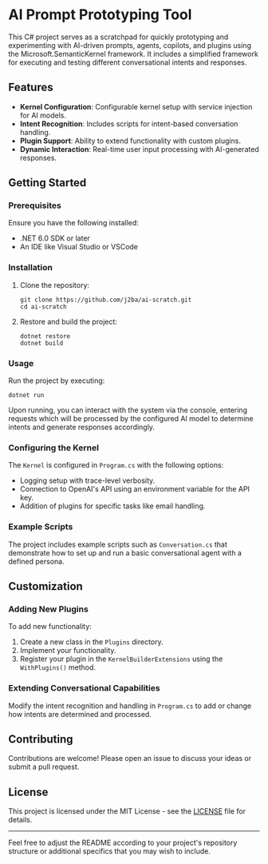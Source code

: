# AI Prompt Prototyping Tool

This C# project serves as a scratchpad for quickly prototyping and experimenting with AI-driven prompts, agents, copilots, and plugins using the Microsoft.SemanticKernel framework. It includes a simplified framework for executing and testing different conversational intents and responses.

## Features

- **Kernel Configuration**: Configurable kernel setup with service injection for AI models.
- **Intent Recognition**: Includes scripts for intent-based conversation handling.
- **Plugin Support**: Ability to extend functionality with custom plugins.
- **Dynamic Interaction**: Real-time user input processing with AI-generated responses.
  
## Getting Started

### Prerequisites

Ensure you have the following installed:
- .NET 6.0 SDK or later
- An IDE like Visual Studio or VSCode

### Installation

1. Clone the repository:
   ```
   git clone https://github.com/j2ba/ai-scratch.git
   cd ai-scratch
   ```

2. Restore and build the project:
   ```
   dotnet restore
   dotnet build
   ```

### Usage

Run the project by executing:
```
dotnet run
```

Upon running, you can interact with the system via the console, entering requests which will be processed by the configured AI model to determine intents and generate responses accordingly.

### Configuring the Kernel

The `Kernel` is configured in `Program.cs` with the following options:
- Logging setup with trace-level verbosity.
- Connection to OpenAI's API using an environment variable for the API key.
- Addition of plugins for specific tasks like email handling.

### Example Scripts

The project includes example scripts such as `Conversation.cs` that demonstrate how to set up and run a basic conversational agent with a defined persona. 

## Customization

### Adding New Plugins

To add new functionality:
1. Create a new class in the `Plugins` directory.
2. Implement your functionality.
3. Register your plugin in the `KernelBuilderExtensions` using the `WithPlugins()` method.

### Extending Conversational Capabilities

Modify the intent recognition and handling in `Program.cs` to add or change how intents are determined and processed.

## Contributing

Contributions are welcome! Please open an issue to discuss your ideas or submit a pull request.

## License

This project is licensed under the MIT License - see the [LICENSE](LICENSE) file for details.

---

Feel free to adjust the README according to your project's repository structure or additional specifics that you may wish to include.
